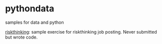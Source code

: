 # pythondata
samples for data and python

[riskthinking](./riskthinking): sample exercise for riskthinking job posting.  Never submitted but wrote code.
